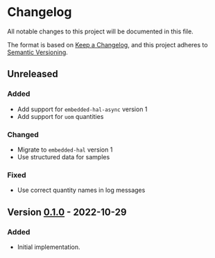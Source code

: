 # Changelog

All notable changes to this project will be documented in this file.

The format is based on [Keep a Changelog](https://keepachangelog.com/en/1.0.0/),
and this project adheres to [Semantic Versioning](https://semver.org/spec/v2.0.0.html).


## Unreleased

### Added

- Add support for `embedded-hal-async` version 1
- Add support for `uom` quantities

### Changed

- Migrate to `embedded-hal` version 1
- Use structured data for samples

### Fixed

- Use correct quantity names in log messages


## Version [0.1.0] - 2022-10-29

### Added

- Initial implementation.

[0.1.0]: https://gitlab.com/claudiomattera/bme280-rs/-/tags/0.1.0
